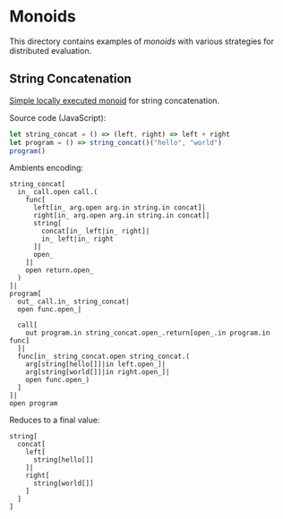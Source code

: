 # Monoids

This directory contains examples of _monoids_ with various strategies for distributed evaluation.

## String Concatenation

[Simple locally executed monoid](https://github.com/ambientsprotocol/roam-examples/blob/master/monoids/locally-evaluated-string-concat.amb) for string concatenation.

Source code (JavaScript):

```javascript
let string_concat = () => (left, right) => left + right
let program = () => string_concat()("hello", "world")
program()
```

Ambients encoding:

```
string_concat[
  in_ call.open call.(
    func[
      left[in_ arg.open arg.in string.in concat]|
      right[in_ arg.open arg.in string.in concat]|
      string[
        concat[in_ left|in_ right]|
        in_ left|in_ right
      ]|
      open_
    ]|
    open return.open_
  )
]|
program[
  out_ call.in_ string_concat|
  open func.open_|

  call[
    out program.in string_concat.open_.return[open_.in program.in func]
  ]|
  func[in_ string_concat.open string_concat.(
    arg[string[hello[]]|in left.open_]|
    arg[string[world[]]|in right.open_]|
    open func.open_)
  ]
]|
open program
```

Reduces to a final value:

```
string[
  concat[
    left[
      string[hello[]]
    ]|
    right[
      string[world[]]
    ]
  ]
]
```
